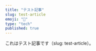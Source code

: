 ```yaml
---
title: "テスト記事"
slug: test-article
emoji: "📝"
type: "tech"
published: true
---
```


これはテスト記事です（slug: test-article）。